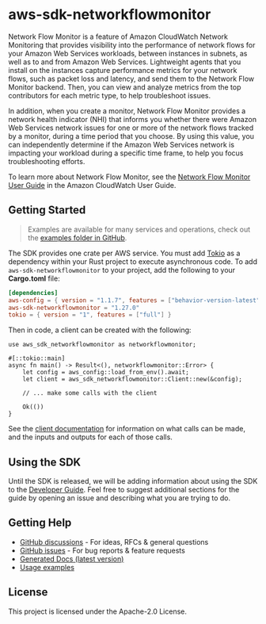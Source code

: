 # aws-sdk-networkflowmonitor

Network Flow Monitor is a feature of Amazon CloudWatch Network Monitoring that provides visibility into the performance of network flows for your Amazon Web Services workloads, between instances in subnets, as well as to and from Amazon Web Services. Lightweight agents that you install on the instances capture performance metrics for your network flows, such as packet loss and latency, and send them to the Network Flow Monitor backend. Then, you can view and analyze metrics from the top contributors for each metric type, to help troubleshoot issues.

In addition, when you create a monitor, Network Flow Monitor provides a network health indicator (NHI) that informs you whether there were Amazon Web Services network issues for one or more of the network flows tracked by a monitor, during a time period that you choose. By using this value, you can independently determine if the Amazon Web Services network is impacting your workload during a specific time frame, to help you focus troubleshooting efforts.

To learn more about Network Flow Monitor, see the [Network Flow Monitor User Guide](https://docs.aws.amazon.com/AmazonCloudWatch/latest/monitoring/CloudWatch-NetworkFlowMonitor.html) in the Amazon CloudWatch User Guide.

## Getting Started

> Examples are available for many services and operations, check out the
> [examples folder in GitHub](https://github.com/awslabs/aws-sdk-rust/tree/main/examples).

The SDK provides one crate per AWS service. You must add [Tokio](https://crates.io/crates/tokio)
as a dependency within your Rust project to execute asynchronous code. To add `aws-sdk-networkflowmonitor` to
your project, add the following to your **Cargo.toml** file:

```toml
[dependencies]
aws-config = { version = "1.1.7", features = ["behavior-version-latest"] }
aws-sdk-networkflowmonitor = "1.27.0"
tokio = { version = "1", features = ["full"] }
```

Then in code, a client can be created with the following:

```rust,no_run
use aws_sdk_networkflowmonitor as networkflowmonitor;

#[::tokio::main]
async fn main() -> Result<(), networkflowmonitor::Error> {
    let config = aws_config::load_from_env().await;
    let client = aws_sdk_networkflowmonitor::Client::new(&config);

    // ... make some calls with the client

    Ok(())
}
```

See the [client documentation](https://docs.rs/aws-sdk-networkflowmonitor/latest/aws_sdk_networkflowmonitor/client/struct.Client.html)
for information on what calls can be made, and the inputs and outputs for each of those calls.

## Using the SDK

Until the SDK is released, we will be adding information about using the SDK to the
[Developer Guide](https://docs.aws.amazon.com/sdk-for-rust/latest/dg/welcome.html). Feel free to suggest
additional sections for the guide by opening an issue and describing what you are trying to do.

## Getting Help

* [GitHub discussions](https://github.com/awslabs/aws-sdk-rust/discussions) - For ideas, RFCs & general questions
* [GitHub issues](https://github.com/awslabs/aws-sdk-rust/issues/new/choose) - For bug reports & feature requests
* [Generated Docs (latest version)](https://awslabs.github.io/aws-sdk-rust/)
* [Usage examples](https://github.com/awslabs/aws-sdk-rust/tree/main/examples)

## License

This project is licensed under the Apache-2.0 License.


